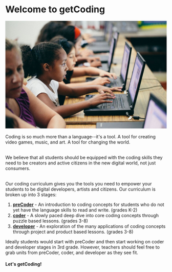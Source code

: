 # Welcome to getCoding

![coding image](images/getcoding_2.jpg)

Coding is so much more than a language--it's a tool. A tool for creating video games, music, and art. A tool for changing the world.
<br spacing="1"></br>

We believe that all students should be equipped with the coding skills they need to be creators and active citizens in the new digital world, not just consumers.
<br spacing="1"></br>

Our coding curriculum gives you the tools you need to empower your students to be digital developers, artists and citizens. Our curriculum is broken up into 3 stages:

1. **[preCoder](precoder)** - An introduction to coding concepts for students who do not yet have the language skills to read and write. (grades K-2)
2. **[coder](coder)** - A slowly paced deep dive into core coding concepts through puzzle based lessons. (grades 3-8)
3. **[developer](developer)** - An exploration of the many applications of coding concepts through project and product based lessons. (grades 3-8)

Ideally students would start with preCoder and then start working on coder and developer stages in 3rd grade. However, teachers should feel free to grab units from preCoder, coder, and developer as they see fit.

#### Let's getCoding!
